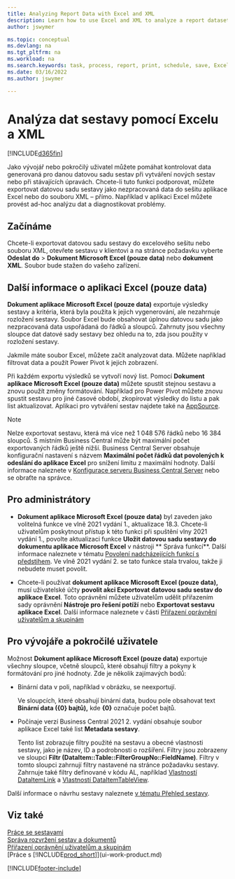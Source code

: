 ```yaml
---
title: Analyzing Report Data with Excel and XML
description: Learn how to use Excel and XML to analyze a report dataset. 
author: jswymer

ms.topic: conceptual
ms.devlang: na
ms.tgt_pltfrm: na
ms.workload: na
ms.search.keywords: task, process, report, print, schedule, save, Excel, PDF, Word, dataset
ms.date: 03/16/2022
ms.author: jswymer

---
```

# Analýza dat sestavy pomocí Excelu a XML

[!INCLUDE[d365fin](includes/2021_releasewave2.md)]

Jako vývojář nebo pokročilý uživatel můžete pomáhat kontrolovat data generovaná pro danou datovou sadu sestav při vytváření nových sestav nebo při stávajících úpravách.  Chcete-li tuto funkci podporovat, můžete exportovat datovou sadu sestavy jako nezpracovaná data do sešitu aplikace Excel nebo do souboru XML – přímo. Například v aplikaci Excel můžete provést ad-hoc analýzu dat a diagnostikovat problémy.

## Začínáme

Chcete-li exportovat datovou sadu sestavy do excelového sešitu nebo souboru XML, otevřete sestavu v klientovi a na stránce požadavku vyberte **Odeslat do** > **Dokument Microsoft Excel (pouze data)** nebo **dokument XML**. Soubor bude stažen do vašeho zařízení.

## Další informace o aplikaci Excel (pouze data)

**Dokument aplikace Microsoft Excel (pouze data)** exportuje výsledky sestavy a kritéria, která byla použita k jejich vygenerování, ale nezahrnuje rozložení sestavy. Soubor Excel bude obsahovat úplnou datovou sadu jako nezpracovaná data uspořádaná do řádků a sloupců. Zahrnuty jsou všechny sloupce dat datové sady sestavy bez ohledu na to, zda jsou použity v rozložení sestavy.

Jakmile máte soubor Excel, můžete začít analyzovat data. Můžete například filtrovat data a použít Power Pivot k jejich zobrazení.

Při každém exportu výsledků se vytvoří nový list. Pomocí **Dokument aplikace Microsoft Excel (pouze data)** můžete spustit stejnou sestavu a znovu použít změny formátování. Například pro Power Pivot můžete znovu spustit sestavu pro jiné časové období, zkopírovat výsledky do listu a pak list aktualizovat. Aplikaci pro vytváření sestav najdete také na [AppSource](https://appsource.microsoft.com/).

> [!NOTE]
> Nelze exportovat sestavu, která má více než 1 048 576 řádků nebo 16 384 sloupců. S místním Business Central může být maximální počet exportovaných řádků ještě nižší. Business Central Server obsahuje konfigurační nastavení s názvem **Maximální počet řádků dat povolených k odeslání do aplikace Excel** pro snížení limitu z maximální hodnoty. Další informace naleznete v [Konfigurace serveru Business Central Server](/dynamics365/business-central/dev-itpro/administration/configure-server-instance#General) nebo se obraťte na správce.

## Pro administrátory

- **Dokument aplikace Microsoft Excel (pouze data)** byl zaveden jako volitelná funkce ve vlně 2021 vydání 1., aktualizace 18.3. Chcete-li uživatelům poskytnout přístup k této funkci při spuštění vlny 2021 vydání 1., povolte aktualizaci funkce **Uložit datovou sadu sestavy do dokumentu aplikace Microsoft Excel** v nástroji ** Správa funkcí**. Další informace naleznete v tématu [Povolení nadcházejících funkcí s předstihem](/dynamics365/business-central/dev-itpro/administration/feature-management). Ve vlně 2021 vydání 2. se tato funkce stala trvalou, takže ji nebudete muset povolit.

- Chcete-li používat **dokument aplikace Microsoft Excel (pouze data),** musí uživatelské účty **povolit akci Exportovat datovou sadu sestav do aplikace Excel**. Toto oprávnění můžete uživatelům udělit přiřazením sady oprávnění **Nástroje pro řešení potíží** nebo **Exportovat sestavu aplikace Excel**. Další informace naleznete v části [Přiřazení oprávnění uživatelům a skupinám](ui-define-granular-permissions.md)

## Pro vývojáře a pokročilé uživatele

Možnost **Dokument aplikace Microsoft Excel (pouze data)** exportuje všechny sloupce, včetně sloupců, které obsahují filtry a pokyny k formátování pro jiné hodnoty. Zde je několik zajímavých bodů:

- Binární data v poli, například v obrázku, se neexportují.

   Ve sloupcích, které obsahují binární data, budou pole obsahovat text **Binární data ({0} bajtů),** kde **{0}** označuje počet bajtů.
- Počínaje verzí Business Central 2021 2. vydání obsahuje soubor aplikace Excel také list **Metadata sestavy**.

   Tento list zobrazuje filtry použité na sestavu a obecné vlastnosti sestavy, jako je název, ID a podrobnosti o rozšíření. Filtry jsou zobrazeny ve sloupci **Filtr (DataItem::Table::FilterGroupNo::FieldName)**. Filtry v tomto sloupci zahrnují filtry nastavené na stránce požadavku sestavy. Zahrnuje také filtry definované v kódu AL, například [ Vlastností DataItemLink](/dynamics365/business-central/dev-itpro/developer/properties/devenv-dataitemlink-reports-property) a [ Vlastností DataItemTableView](/dynamics365/business-central/dev-itpro/developer/properties/devenv-dataitemtableview-property).

Další informace o návrhu sestavy naleznete [v tématu Přehled sestavy](/dynamics365/business-central/dev-itpro/developer/devenv-reports).

## Viz také

[Práce se sestavami](ui-work-report.md)    
[Správa rozvržení sestav a dokumentů](ui-manage-report-layouts.md)    
[Přiřazení oprávnění uživatelům a skupinám](ui-define-granular-permissions.md)    
[Práce s [!INCLUDE[prod_short](includes/prod_short.md)]](ui-work-product.md)

[!INCLUDE[footer-include](includes/footer-banner.md)]